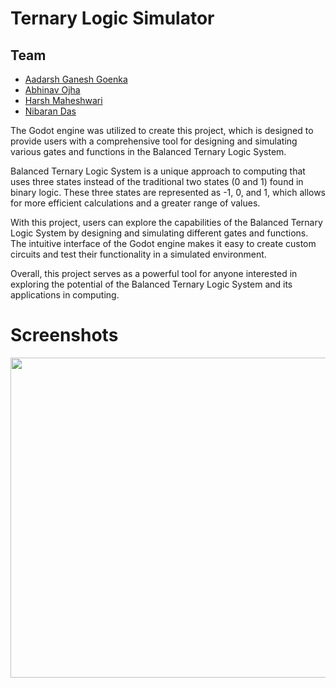 # Ternary Logic Simulator

## Team
- [Aadarsh Ganesh Goenka](https://github.com/aggtur11)
- [Abhinav Ojha](https://github.com/justAbhi77)
- [Harsh Maheshwari](https://github.com/tbse12)
- [Nibaran Das](https://github.com/cmaterju-nibarandas)

The Godot engine was utilized to create this project, which is designed to provide users with a comprehensive tool for designing and simulating various gates and functions in the Balanced Ternary Logic System.

Balanced Ternary Logic System is a unique approach to computing that uses three states instead of the traditional two states (0 and 1) found in binary logic. These three states are represented as -1, 0, and 1, which allows for more efficient calculations and a greater range of values.

With this project, users can explore the capabilities of the Balanced Ternary Logic System by designing and simulating different gates and functions. The intuitive interface of the Godot engine makes it easy to create custom circuits and test their functionality in a simulated environment.

Overall, this project serves as a powerful tool for anyone interested in exploring the potential of the Balanced Ternary Logic System and its applications in computing.

# Screenshots

<center><img src="https://i.imgur.com/ykIiR2A.png" width=512></center>